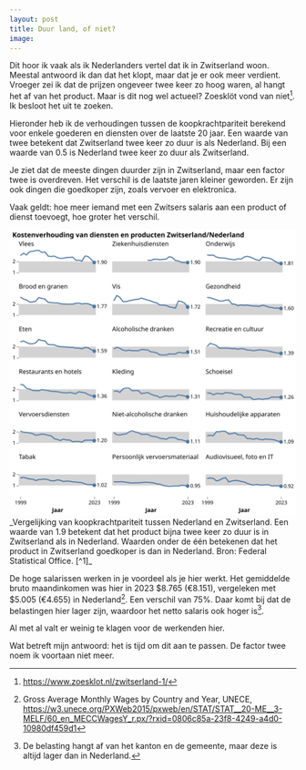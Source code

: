 ```yaml
---
layout: post
title: Duur land, of niet?
image:
---
```


Dit hoor ik vaak als ik Nederlanders vertel dat ik in Zwitserland woon. Meestal antwoord ik dan dat het klopt, maar dat je er ook meer verdient. Vroeger zei ik dat de prijzen ongeveer twee keer zo hoog waren, al hangt het af van het product. Maar is dit nog wel actueel? Zoesklöt vond van niet[^4]. Ik besloot het uit te zoeken.

Hieronder heb ik de verhoudingen tussen de koopkrachtpariteit berekend voor enkele goederen en diensten over de laatste 20 jaar. Een waarde van twee betekent dat Zwitserland twee keer zo duur is als Nederland. Bij een waarde van 0.5 is Nederland twee keer zo duur als Zwitserland.

Je ziet dat de meeste dingen duurder zijn in Zwitserland, maar een factor twee is overdreven. Het verschil is de laatste jaren kleiner geworden. Er zijn ook dingen die goedkoper zijn, zoals vervoer en elektronica.

Vaak geldt: hoe meer iemand met een Zwitsers salaris aan een product of dienst toevoegt, hoe groter het verschil.

<img src="assets/duur-land-1.svg" width="650">
_Vergelijking van koopkrachtpariteit tussen Nederland en Zwitserland. Een waarde van 1.9 betekent dat het product bijna twee keer zo duur is in Zwitserland als in Nederland. Waarden onder de één betekenen dat het product in Zwitserland goedkoper is dan in Nederland. Bron: Federal Statistical Office. [^1]_

De hoge salarissen werken in je voordeel als je hier werkt. Het gemiddelde bruto maandinkomen was hier in 2023 $8.765 (€8.151), vergeleken met $5.005 (€4.655) in Nederland[^2]. Een verschil van 75%. Daar komt bij dat de belastingen hier lager zijn, waardoor het netto salaris ook hoger is[^3].

Al met al valt er weinig te klagen voor de werkenden hier.

Wat betreft mijn antwoord: het is tijd om dit aan te passen. De factor twee noem ik voortaan niet meer.

[^1]: Purchasing power parities (38 European countries), <https://www.bfs.admin.ch/bfs/en/home/statistics/prices/international-price-comparisons.assetdetail.33466089.html>

[^2]: Gross Average Monthly Wages by Country and Year, UNECE, <https://w3.unece.org/PXWeb2015/pxweb/en/STAT/STAT__20-ME__3-MELF/60_en_MECCWagesY_r.px/?rxid=0806c85a-23f8-4249-a4d0-10980df459d1>

[^3]: De belasting hangt af van het kanton en de gemeente, maar deze is altijd lager dan in Nederland.

[^4]: <https://www.zoesklot.nl/zwitserland-1/>
